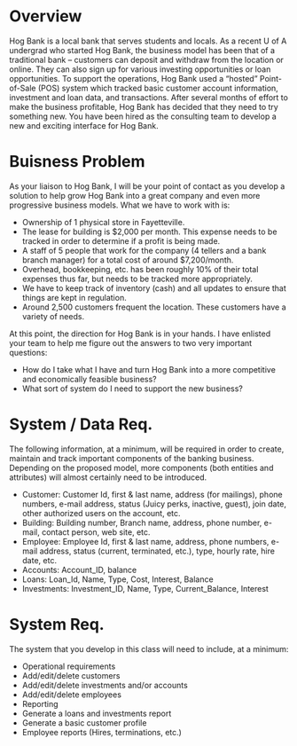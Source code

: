 # Overview
Hog Bank is a local bank that serves students and locals. As a recent U of A undergrad who started Hog Bank, the business model has been that of a traditional bank – customers can deposit and withdraw from the location or online.  They can also sign up for various investing opportunities or loan opportunities. To support the operations, Hog Bank used a “hosted” Point-of-Sale (POS) system which tracked basic customer account information, investment and loan data, and transactions.  After several months of effort to make the business profitable, Hog Bank has decided that they need to try something new. You have been hired as the consulting team to develop a new and exciting interface for Hog Bank.




# Buisness Problem
As your liaison to Hog Bank, I will be your point of contact as you develop a solution to help grow Hog Bank into a great company and even more progressive business models.
What we have to work with is:
- Ownership of 1 physical store in Fayetteville.
- The lease for building is $2,000 per month.  This expense needs to be tracked in order to determine if a profit is being made.
- A staff of 5 people that work for the company (4 tellers and a bank branch manager) for a total cost of around $7,200/month.
- Overhead, bookkeeping, etc. has been roughly 10% of their total expenses thus far, but needs to be tracked more appropriately.
- We have to keep track of inventory (cash) and all updates to ensure that things are kept in regulation. 
- Around 2,500 customers frequent the location. These customers have a variety of needs.    

At this point, the direction for Hog Bank is in your hands. I have enlisted your team to help me figure out the answers to two very important questions:
- How do I take what I have and turn Hog Bank into a more competitive and economically feasible business?
- What sort of system do I need to support the new business?  




# System / Data Req.
The following information, at a minimum, will be required in order to create, maintain and track important components of the banking business.  Depending on the proposed model, more components (both entities and attributes) will almost certainly need to be introduced.  
- Customer: Customer Id, first & last name, address (for mailings), phone numbers, e-mail address, status (Juicy perks, inactive, guest), join date, other authorized users on the account, etc.
- Building: Building number, Branch name, address, phone number, e-mail, contact person, web site, etc.
- Employee: Employee Id, first & last name, address, phone numbers, e-mail address, status (current, terminated, etc.), type, hourly rate, hire date, etc.
- Accounts: Account_ID, balance
- Loans: Loan_Id, Name, Type, Cost, Interest, Balance
- Investments: Investment_ID, Name, Type, Current_Balance, Interest




# System Req.
The system that you develop in this class will need to include, at a minimum:
- Operational requirements
- Add/edit/delete customers
- Add/edit/delete investments and/or accounts
- Add/edit/delete employees
- Reporting
- Generate a loans and investments report
- Generate a basic customer profile
- Employee reports (Hires, terminations, etc.)




